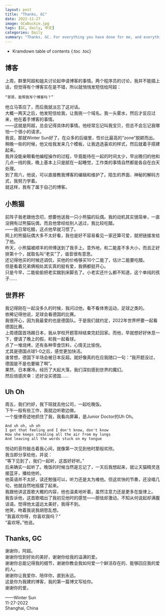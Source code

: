 ```yaml
---
layout: post
title: "Thanks, GC"
date: 2022-11-27
image: GCwDuckie.jpg
tags: [GC, daily, 中文]
categories: Daily
summary: "Thanks, GC. For everything you have done for me, and everything else to come."
---
```


* Kramdown table of contents
{:toc .toc}



## 博客    

上周，群里阿超和姐夫讨论起申请博客的事情。两个程序员的讨论，我并不能插上话，但觉得有个博客实在是不错，所以就悄悄发短信给阿超：    

```
“哥哥，能帮我写个博客吗？”
```

他立马答应了，而后我就淡忘了这对话。    
大概一两天之后，他发短信给我，让我挑一个域名。我一头雾水，然后才反应过来，他在着手博客的事情。    
——这就是阿超，总会记得具体的事情。他经常忘记叫我宝贝，但总不会忘记我哪怕一个很小的请求。    
我说，那就Winter Sun好了。在众多的后缀里，性价比最高的“zone”脱颖而出。    
稍晚一些的时候，他又给我发来几个模板，让我选选喜欢的样式，然后就着手搭建起来。    
我并没能亲眼看他编程操作的过程，毕竟能待在一起的时间太少，早出晚归的他和几点一线的我，晚上基本上只是腻在一起睡觉，工作类的事情自然都是各自在白天处理。    
到了周六，他说，可以直接教我博客的编辑和维护了。陌生的界面、神秘的解码方式，我努力学着。    
就这样，我有了属于自己的博客。    

## 小熊猫
前阵子我老跟他念叨，想要他送我一只小熊猫的玩偶。我的动机其实很简单，一直没拥有过熊猫玩偶，而且他曾经给别人送过，我比较吃醋。    
——我日常吃醋，这点他早就习惯了。    
网上的熊猫玩偶大多不太好看，我也是好不容易看见一家还算可爱，就把链接发给了他。    
昨天，小熊猫被顺丰的师傅送到了我手上。意外地，和二能差不多大小，而且正好排第十个，就取名叫“老实”了，谐音很有意思。    
还记得他买的时候还调侃，买他的价格够买10个二能了，估计二能要吃醋。    
但是看着兄弟俩相处其实真的挺有爱，我俩都挺开心。    
只是今早，二能偷偷把老实踹到床脚去了。小老实还什么都不知道，这个单纯的孩子……    

## 世界杯
我记得刚在一起没多久的时候，我问过他，看不看体育运动，足球之类的。    
依稀记得他说，足球会看德国的比赛。    
我很开心，因为我最爱的也是德国队。于是我们就约定，2022年世界杯要一起看德国比赛。    
上周德国首场踢日本，我从学校开题答辩结束完赶回家。而他，早就想好好休息一下，便请了晚上的假，和我一起看球。    
点了一堆烧烤，还有各种零食饮料，心情无比愉悦。    
尤其是德国点球1-0之后，感觉更加快活。    
谁曾想，德国下半场会被日本反超。就好像真的在应我随口一句：“我开题没过，德国是不是也要输了啊”。    
果然，日本爆冷。经历了大起大落，我们深刻感到世界的魔幻。    
然后倍感庆幸：还好没买德国……    

## Uh Oh
周五，我们约好，我下班就去他公司，一起吃晚饭。    
下午一般有些工作，我就边听歌边做。    
一个旋律奇迹地抓住了我，我看向屏幕，是Junior Doctor的Uh Oh。    
```
And uh oh, uh oh
I get that feeling and I don't know, don't know
How she keeps stealing all the air from my lungs
And leaving all the words stuck on my tongue
```
悦动的音符敲击着我心间，就像第一次见到他时那般欢欣。    
我当即分享给他，并说：    
“等下见到了，我们一起听，这首好好听。”    
后来确实一起听了。晚饭的时候当然是忘记了，一天后我想起来，就让天猫精灵连接蓝牙，播给他听。    
他英语并不太好，读还勉强可以，听力还是太为难他。但这欢快的节奏，还没唱几句，他就自然地摇摆了起来。    
我跟他讲这首歌大概的内容，他也温柔地听着，虽然注意力还是更多在旋律上。    
我告诉他，这首歌唱出了我初见他时的感觉——胆怯却激动，不知从何说起却满腹话语。觉得他太遥远太美好，我得不到。    
他笑，吻着我说我胡思乱想。    
“我喜欢你呀，你喜欢我吗？”    
“喜欢呀。”他说。    

## Thanks, GC
谢谢你，阿超。    
谢谢你恰到好处的美好，谢谢你给我的溢满的爱。    
谢谢你总能记得我的细节，谢谢你教会我如何爱一个鲜活存在的、能够回应我的爱的人。    
谢谢你让我爱你、陪伴你，直到永远。    
这是你为我建的博客，我的第一篇博文写给你。    
谢谢你的爱。    
    
——Winter Sun    
11-27-2022    
Shanghai, China    



